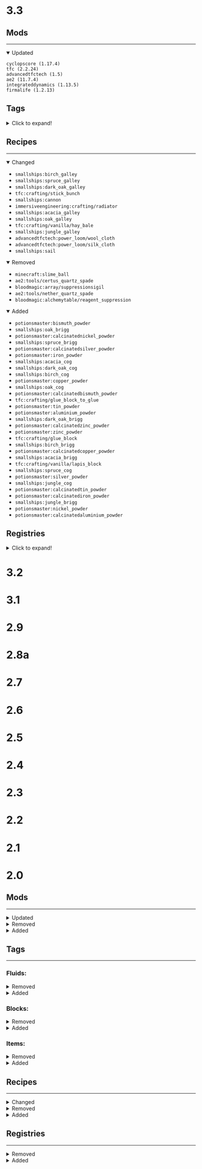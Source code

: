 # 3.3
## Mods
---
<details open>
<summary>Updated</summary>

```
cyclopscore (1.17.4)
tfc (2.2.24)
advancedtfctech (1.5)
ae2 (11.7.4)
integrateddynamics (1.13.5)
firmalife (1.2.13)
``` 
</details>

## Tags
<details>
<summary>Click to expand!</summary>

---
### Fluids:
<details>
<summary>Removed</summary>


</details>

<details>
<summary>Added</summary>
  

</details>

### Blocks:
<details>
<summary>Removed</summary>


</details>

<details>
<summary>Added</summary>


</details>

### Items:
<details>
<summary>Removed</summary>


</details>

<details>
<summary>Added</summary>


</details>

</details>

## Recipes
---
<details open>
<summary>Changed</summary>

* `smallships:birch_galley`
* `smallships:spruce_galley`
* `smallships:dark_oak_galley`
* `tfc:crafting/stick_bunch`
* `smallships:cannon`
* `immersiveengineering:crafting/radiator`
* `smallships:acacia_galley`
* `smallships:oak_galley`
* `tfc:crafting/vanilla/hay_bale`
* `smallships:jungle_galley`
* `advancedtfctech:power_loom/wool_cloth`
* `advancedtfctech:power_loom/silk_cloth`
* `smallships:sail`

</details>

<details open>
<summary>Removed</summary>

* `minecraft:slime_ball`
* `ae2:tools/certus_quartz_spade`
* `bloodmagic:array/suppressionsigil`
* `ae2:tools/nether_quartz_spade`
* `bloodmagic:alchemytable/reagent_suppression`

</details>
<details open>
<summary>Added</summary>

* `potionsmaster:bismuth_powder`
* `smallships:oak_brigg`
* `potionsmaster:calcinatednickel_powder`
* `smallships:spruce_brigg`
* `potionsmaster:calcinatedsilver_powder`
* `potionsmaster:iron_powder`
* `smallships:acacia_cog`
* `smallships:dark_oak_cog`
* `smallships:birch_cog`
* `potionsmaster:copper_powder`
* `smallships:oak_cog`
* `potionsmaster:calcinatedbismuth_powder`
* `tfc:crafting/glue_block_to_glue`
* `potionsmaster:tin_powder`
* `potionsmaster:aluminium_powder`
* `smallships:dark_oak_brigg`
* `potionsmaster:calcinatedzinc_powder`
* `potionsmaster:zinc_powder`
* `tfc:crafting/glue_block`
* `smallships:birch_brigg`
* `potionsmaster:calcinatedcopper_powder`
* `smallships:acacia_brigg`
* `tfc:crafting/vanilla/lapis_block`
* `smallships:spruce_cog`
* `potionsmaster:silver_powder`
* `smallships:jungle_cog`
* `potionsmaster:calcinatedtin_powder`
* `potionsmaster:calcinatediron_powder`
* `smallships:jungle_brigg`
* `potionsmaster:nickel_powder`
* `potionsmaster:calcinatedaluminium_powder`

</details>

## Registries
<details>
<summary>Click to expand!</summary>

---
<details>
<summary>Removed</summary>


</details>
<details>
<summary>Added</summary>


</details>

</details>

# 3.2
# 3.1
# 2.9
# 2.8a
# 2.7
# 2.6
# 2.5
# 2.4
# 2.3
# 2.2
# 2.1
# 2.0
## Mods
---
<details>
<summary>Updated</summary>


</details>
<details>
<summary>Removed</summary>


</details>
<details>
<summary>Added</summary>


</details>

## Tags
---
### Fluids:
<details>
<summary>Removed</summary>

* `forge:milk`
  * `minecraft:flowing_milk?`
  * `minecraft:milk?`

</details>

<details>
<summary>Added</summary>
  
  * `firmalife:usable_in_vat`
    * `#tfc:usable_in_pot`
  * `forge:milk`
    * `firmalife:coconut_milk`
    * `firmalife:goat_milk`
    * `firmalife:yak_mil`
  * `forge:chocolate`
    * `firmalife:chocolate`

</details>

### Blocks:
<details>
<summary>Removed</summary>

  * `waystones:sharestones`
  * `waystones:is_teleport_target`
  * `waystones:waystones`

</details>

<details>
<summary>Added</summary>

  * `firmalife:cellar_insulation`
    * `firmalife:sealed_trapdoor`
    * `firmalife:sealed_wall`
  * `minecraft:walls`
    * `firmalife:sealed_wall`
  * `minecraft:climbable`
    * `firmalife:dark_ladder`
  * `minecraft:mineable/pickaxe`
    * `createaddition:portable_energy_interface`
    * `firmalife:ashtray`
    * `firmalife:dark_ladder`
    * `firmalife:dribbler`
    * `firmalife:hydroponic_planter`
    * `firmalife:sealed_trapdoor`
    * `firmalife:sealed_wall`
    * `firmalife:stovetop_grill`
    * `firmalife:stovetop_pot`
    * `firmalife:vat`
  * `firmalife:oven_blocks`
    * `firmalife:cured_oven_hopper`
    * `firmalife:oven_hopper`
  * `tfc:forge_invisible_whitelist`
    * `create:basin`
  * `minecraft:mineable/axe`
    * `firmalife:hydroponic_planter`
    * `firmalife:nutritive_basin`
    * `firmalife:wood/jarbnet/acacia`
    * `firmalife:wood/jarbnet/ash`
    * `firmalife:wood/jarbnet/aspen`
    * `firmalife:wood/jarbnet/birch`
    * `firmalife:wood/jarbnet/blackwood`
    * `firmalife:wood/jarbnet/chestnut`
    * `firmalife:wood/jarbnet/douglas_fir`
    * `firmalife:wood/jarbnet/hickory`
    * `firmalife:wood/jarbnet/kapok`
    * `firmalife:wood/jarbnet/maple`
    * `firmalife:wood/jarbnet/oak`
    * `firmalife:wood/jarbnet/palm`
    * `firmalife:wood/jarbnet/pine`
    * `firmalife:wood/jarbnet/rosewood`
    * `firmalife:wood/jarbnet/sequoia`
    * `firmalife:wood/jarbnet/spruce`
    * `firmalife:wood/jarbnet/sycamore`
    * `firmalife:wood/jarbnet/white_cedar`
    * `firmalife:wood/jarbnet/willow`
    * `tfc:melon`
    * `tfc:pumpkin`

</details>

### Items:
<details>
<summary>Removed</summary>


</details>

<details>
<summary>Added</summary>


</details>

## Recipes
---
<details>
<summary>Changed</summary>


</details>

<details>
<summary>Removed</summary>


</details>
<details>
<summary>Added</summary>


</details>

## Registries
---
<details>
<summary>Removed</summary>


</details>
<details>
<summary>Added</summary>


</details>

